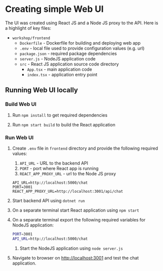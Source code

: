 # Creating simple Web UI

The UI was created using React JS and a Node JS proxy to the API. Here is a highlight of key files:

* `workshop/frontend`
  * `Dockerfile` - Dockerfile for building and deploying web app
  * `.env` - local file used to provide configuration values (e.g. url)
  * `package.json` - required package dependencies
  * `server.js` - NodeJS application code
  * `src` - React JS application source code directory
    * `App.tsx` - main application code
    * `index.tsx` - application entry point

## Running Web UI locally

### Build Web UI

1. Run `npm install` to get required dependencies

1. Run `npm start build` to build the React application

### Run Web UI

1. Create `.env` file in `frontend` directory and provide the following required values:
    1. `API_URL` - URL to the backend API
    1. `PORT` - port where React app is running
    1. `REACT_APP_PROXY_URL` - url to the Node JS proxy

    ```shell
    API_URL=http://localhost:5000/chat
    PORT=3001
    REACT_APP_PROXY_URL=http://localhost:3001/api/chat
    ```

1. Start backend API using `dotnet run`

1. On a separate terminal start React application using `npm start`

1. On a separate terminal export the following required variables for NodeJS application:

    ```bash
    PORT=3001
    API_URL=http://localhost:5000/chat
    ```

    1. Start the NodeJS application using `node server.js`

1. Navigate to browser on <http://localhost:3001> and test the chat application.